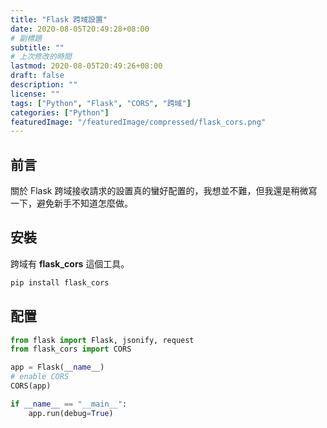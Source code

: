 ```yaml
---
title: "Flask 跨域設置"
date: 2020-08-05T20:49:28+08:00
# 副標題
subtitle: ""
# 上次修改的時間
lastmod: 2020-08-05T20:49:26+08:00
draft: false
description: ""
license: ""
tags: ["Python", "Flask", "CORS", "跨域"]
categories: ["Python"]
featuredImage: "/featuredImage/compressed/flask_cors.png"
---
```


## 前言

關於 Flask 跨域接收請求的設置真的蠻好配置的，我想並不難，但我還是稍微寫一下，避免新手不知道怎麼做。

## 安裝

跨域有 **flask_cors** 這個工具。

```bash
pip install flask_cors
```

## 配置

```py
from flask import Flask, jsonify, request
from flask_cors import CORS

app = Flask(__name__)
# enable CORS
CORS(app)

if __name__ == "__main__":
    app.run(debug=True)
```